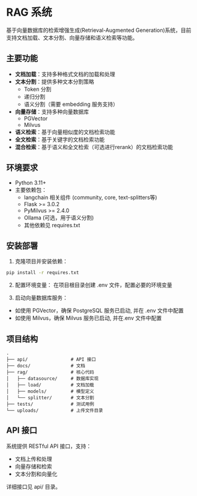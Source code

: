 # RAG 系统

基于向量数据库的检索增强生成(Retrieval-Augmented Generation)系统，目前支持文档加载、文本分割、向量存储和语义检索等功能。

## 主要功能

- **文档加载**：支持多种格式文档的加载和处理
- **文本分割**：提供多种文本分割策略
  - Token 分割
  - 递归分割
  - 语义分割（需要 embedding 服务支持）
- **向量存储**：支持多种向量数据库
  - PGVector
  - Milvus
- **语义检索**：基于向量相似度的文档检索功能
- **全文检索**：基于关键字的文档检索功能
- **混合检索**：基于语义和全文检索（可选进行rerank）的文档检索功能
## 环境要求

- Python 3.11+
- 主要依赖包：
  - langchain 相关组件 (community, core, text-splitters等)
  - Flask >= 3.0.2
  - PyMilvus >= 2.4.0
  - Ollama (可选，用于语义分割)
  - 其他依赖见 requires.txt

## 安装部署

1. 克隆项目并安装依赖：
```bash
pip install -r requires.txt
```

2. 配置环境变量：
在项目根目录创建 .env 文件，配置必要的环境变量

3. 启动向量数据库服务：
- 如使用 PGVector，确保 PostgreSQL 服务已启动, 并在 .env 文件中配置
- 如使用 Milvus，确保 Milvus 服务已启动, 并在.env 文件中配置

## 项目结构

```
.
├── api/                # API 接口
├── docs/               # 文档
├── rag/                # 核心代码
│   ├── datasource/     # 数据库实现
│   ├── load/           # 文档加载
│   ├── models/         # 模型定义
│   └── splitter/       # 文本分割
├── tests/              # 测试用例
└── uploads/            # 上传文件目录
```

## API 接口

系统提供 RESTful API 接口，支持：
- 文档上传和处理
- 向量存储和检索
- 文本分割和向量化

详细接口见 api/ 目录。
